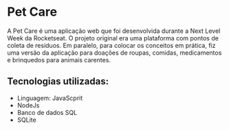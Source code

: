 
# Pet Care

A Pet Care é uma aplicação web que foi desenvolvida durante a Next Level Week da Rocketseat. O projeto original era uma plataforma com pontos de coleta de residuos. Em paralelo, para colocar os conceitos em prática, fiz uma versão da aplicação para doações de roupas, comidas, medicamentos e brinquedos para animais carentes.

## Tecnologias utilizadas:
* Linguagem: JavaScprit
* NodeJs
* Banco de dados SQL
* SQLite
